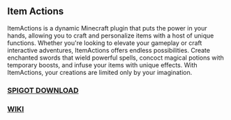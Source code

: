 ## Item Actions
ItemActions is a dynamic Minecraft plugin that puts the power in your hands, allowing you to craft and personalize items with a host of unique functions. Whether you're looking to elevate your gameplay or craft interactive adventures, ItemActions offers endless possibilities. Create enchanted swords that wield powerful spells, concoct magical potions with temporary boosts, and infuse your items with unique effects. With ItemActions, your creations are limited only by your imagination.

### [SPIGOT DOWNLOAD](https://www.spigotmc.org/resources/itemaction-give-items-a-new-purpose.88840/)

### [WIKI](https://justugh.gitbook.io/bitbylogics-resources/resources/item-actions)
